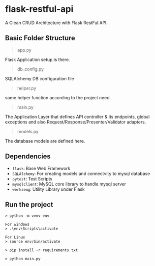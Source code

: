 # flask-restful-api
A Clean CRUD Architecture with Flask RestFul API.

## Basic Folder Structure
> app.py

Flask Application setup is there.

> db_config.py

SQLAlchemy DB configuration file

> helper.py

some helper function according to the project need

> main.py

The Application Layer that defines API controller & its endpoints, global exceptions and also Request/Response/Presenter/Validator adapters.

> models.py

The database models are defined here.


## Dependencies
* `flask`: Base Web Framework
* `SQLAlchemy`: For creating models and connectvity to mysql database
* `pytest`: Test Scripts
* `mysqlclient`: MySQL core library to handle mysql server
* `werkzeug`: Utility Library under Flask


## Run the project
```
> python -m venv env
```
```
For windows
> .\env\Scripts\activate
```
```
For Linux
> source env/bin/activate
```
```
> pip install -r requirements.txt
```
```
> python main.py
```

